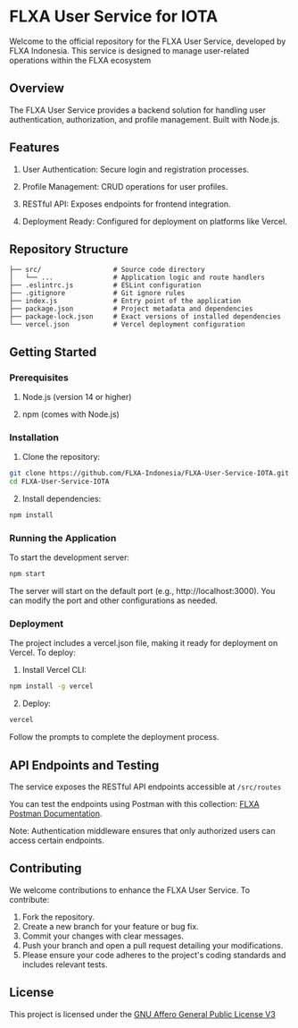 # FLXA User Service for IOTA

Welcome to the official repository for the FLXA User Service, developed by FLXA Indonesia. This service is designed to manage user-related operations within the FLXA ecosystem

## Overview
The FLXA User Service provides a backend solution for handling user authentication, authorization, and profile management. Built with Node.js.

## Features
1. User Authentication: Secure login and registration processes.

2. Profile Management: CRUD operations for user profiles.

3. RESTful API: Exposes endpoints for frontend integration.

4. Deployment Ready: Configured for deployment on platforms like Vercel.

## Repository Structure
```
├── src/                  # Source code directory
│   └── ...               # Application logic and route handlers
├── .eslintrc.js          # ESLint configuration
├── .gitignore            # Git ignore rules
├── index.js              # Entry point of the application
├── package.json          # Project metadata and dependencies
├── package-lock.json     # Exact versions of installed dependencies
└── vercel.json           # Vercel deployment configuration
```

## Getting Started
### Prerequisites

1. Node.js (version 14 or higher)

2. npm (comes with Node.js)

### Installation
1. Clone the repository:
```bash
git clone https://github.com/FLXA-Indonesia/FLXA-User-Service-IOTA.git
cd FLXA-User-Service-IOTA
```

2. Install dependencies:
```bash
npm install
```

### Running the Application
To start the development server:

```bash
npm start
```

The server will start on the default port (e.g., http://localhost:3000). You can modify the port and other configurations as needed.

### Deployment
The project includes a vercel.json file, making it ready for deployment on Vercel. To deploy:

1. Install Vercel CLI:
```bash
npm install -g vercel
```

2. Deploy:
```bash
vercel
```

Follow the prompts to complete the deployment process.

## API Endpoints and Testing
The service exposes the RESTful API endpoints accessible at `/src/routes`

You can test the endpoints using Postman with this collection: [FLXA Postman Documentation](https://www.postman.com/winter-desert-840751/flxa-iota).

Note: Authentication middleware ensures that only authorized users can access certain endpoints.

## Contributing
We welcome contributions to enhance the FLXA User Service. To contribute:
1. Fork the repository.
2. Create a new branch for your feature or bug fix.
3. Commit your changes with clear messages.
4. Push your branch and open a pull request detailing your modifications.
5. Please ensure your code adheres to the project's coding standards and includes relevant tests.

## License
This project is licensed under the [GNU Affero General Public License V3](LICENSE)
